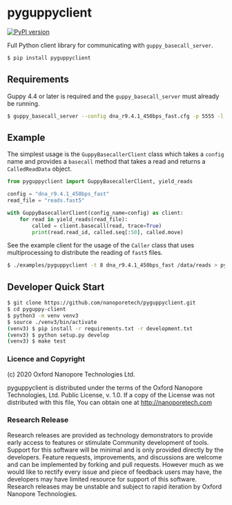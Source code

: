 # pyguppyclient

[![PyPI version](https://badge.fury.io/py/pyguppyclient.svg)](https://badge.fury.io/py/pyguppyclient)

Full Python client library for communicating with `guppy_basecall_server`.

```bash
$ pip install pyguppyclient
```

## Requirements

Guppy 4.4 or later is required and the `guppy_basecall_server` must already be running.

```bash
$ guppy_basecall_server --config dna_r9.4.1_450bps_fast.cfg -p 5555 -l /tmp/guppy -x 'cuda:0'
```

## Example

The simplest usage is the `GuppyBasecallerClient` class which takes a `config` name and provides a `basecall` method that takes a read and returns a `CalledReadData` object.

```python
from pyguppyclient import GuppyBasecallerClient, yield_reads

config = "dna_r9.4.1_450bps_fast"
read_file = "reads.fast5"

with GuppyBasecallerClient(config_name=config) as client:
    for read in yield_reads(read_file):
        called = client.basecall(read, trace=True)
        print(read.read_id, called.seq[:50], called.move)
```

See the example client for the usage of the `Caller` class that uses multiprocessing to distribute the reading of `fast5` files.

```bash
$ ./examples/pyguppyclient -t 8 dna_r9.4.1_450bps_fast /data/reads > pyguppyclient.fastq
```

## Developer Quick Start

```bash
$ git clone https://github.com/nanoporetech/pyguppyclient.git
$ cd pyguppy-client
$ python3 -m venv venv3
$ source ./venv3/bin/activate
(venv3) $ pip install -r requirements.txt -r development.txt
(venv3) $ python setup.py develop
(venv3) $ make test
```

### Licence and Copyright

(c) 2020 Oxford Nanopore Technologies Ltd.

pyguppyclient is distributed under the terms of the Oxford Nanopore
Technologies, Ltd.  Public License, v. 1.0.  If a copy of the License
was not distributed with this file, You can obtain one at
http://nanoporetech.com

### Research Release

Research releases are provided as technology demonstrators to provide early access to features or stimulate Community development of tools. Support for this software will be minimal and is only provided directly by the developers. Feature requests, improvements, and discussions are welcome and can be implemented by forking and pull requests. However much as we would like to rectify every issue and piece of feedback users may have, the developers may have limited resource for support of this software. Research releases may be unstable and subject to rapid iteration by Oxford Nanopore Technologies.
